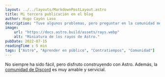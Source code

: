 ```yaml
---
layout: ../../layouts/MarkdownPostLayout.astro
title: Mi tercera publicación en el blog
author: Hugo Cayón Laso
description: "Tuve algunos problemas, pero preguntar en la comunidad me ayudó mucho."
image:
    url: "https://docs.astro.build/assets/rays.webp"
    alt: "Miniatura de los rayos de Astro."
pubDate: 2022-07-15
readingTime : 5 min
tags: ["Astro", "Aprender en público", "Contratiempos", "Comunidad"]
---
```

No siempre ha sido fácil, pero disfruto construyendo con Astro. Además, la [comunidad de Discord](https://astro.build/chat) es muy amable y servicial.